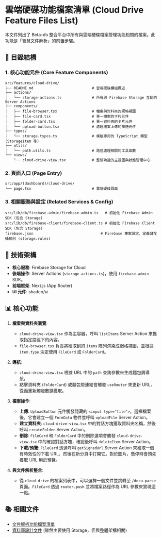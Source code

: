 # 雲端硬碟功能檔案清單 (Cloud Drive Feature Files List)

本文件列出了 Beta-db 整合平台中所有與雲端硬碟檔案管理功能相關的檔案。此功能是「智慧文件解析」的前置步驟。

## 📁 目錄結構

### 1. 核心功能元件 (Core Feature Components)
```
src/features/cloud-drive/
├── README.md                           # 雲端硬碟模組概述
├── actions/
│   └── storage-actions.ts              # 所有與 Firebase Storage 互動的 Server Actions
├── components/
│   ├── file-browser.tsx                # 檔案與資料夾的網格視圖
│   ├── file-card.tsx                   # 單一檔案的卡片元件
│   ├── folder-card.tsx                 # 單一資料夾的卡片元件
│   └── upload-button.tsx               # 處理檔案上傳的按鈕元件
├── types/
│   └── storage.types.ts                # 模組專用的 TypeScript 類型 (StorageItem 等)
├── utils/
│   └── path.utils.ts                   # 路徑處理相關的工具函數
└── views/
    └── cloud-drive-view.tsx            # 整個功能的主視圖與狀態管理中心
```

### 2. 頁面入口 (Page Entry)
```
src/app/(dashboard)/cloud-drive/
└── page.tsx                            # 雲端硬碟頁面
```

### 3. 相關服務與設定 (Related Services & Config)
```
src/lib/db/firebase-admin/firebase-admin.ts   # 初始化 Firebase Admin SDK (包含 Storage)
src/lib/db/firebase-client/firebase-client.ts # 初始化 Firebase Client SDK (包含 Storage)
firebase.json                               # Firebase 專案設定，定義儲存桶規則 (storage.rules)
```

## 🔧 技術架構

- **核心服務**: Firebase Storage for Cloud
- **後端操作**: Server Actions (`storage-actions.ts`)，使用 `firebase-admin` SDK。
- **前端框架**: Next.js (App Router)
- **UI 元件**: shadcn/ui

## 📊 核心功能

1.  **檔案與資料夾瀏覽**:
    - `cloud-drive-view.tsx` 作為主容器，呼叫 `listItems` Server Action 來獲取指定路徑下的內容。
    - `file-browser.tsx` 負責將獲取到的 `items` 陣列渲染成網格視圖，並根據 `item.type` 決定使用 `FileCard` 或 `FolderCard`。

2.  **導航**:
    - `cloud-drive-view.tsx` 根據 URL 中的 `path` 查詢參數來生成麵包屑導航。
    - 點擊資料夾 (`FolderCard`) 或麵包屑連結會觸發 `useRouter` 來更新 URL，從而重新觸發數據獲取。

3.  **檔案操作**:
    - **上傳**: `UploadButton` 元件觸發隱藏的 `<input type="file">`。選擇檔案後，它會建立一個 `FormData` 物件並呼叫 `uploadFile` Server Action。
    - **建立資料夾**: `cloud-drive-view.tsx` 中的對話方塊獲取資料夾名稱，然後呼叫 `createFolder` Server Action。
    - **刪除**: `FileCard` 和 `FolderCard` 中的刪除選項會觸發 `cloud-drive-view.tsx` 中的確認對話方塊，確認後呼叫 `deleteItem` Server Action。
    - **下載/預覽**: `FileCard` 透過呼叫 `getSignedUrl` Server Action 來獲取一個有時效性的下載 URL，然後在新分頁中打開它。對於圖片，懸停時會預先獲取 URL 用於預覽。

4.  **與文件解析整合**:
    - 從 `cloud-drive` 的檔案列表中，可以選擇一個文件並跳轉至 `/docu-parse` 頁面。`FileCard` 透過 `router.push` 並將檔案路徑作為 URL 參數來實現這一點。

## 📚 相關文件

- [文件解析功能檔案清單](./docu-parse.md)
- [資料庫設計文件](../../02_architecture/database.md) (雖然主要使用 Storage，但與整體架構相關)
